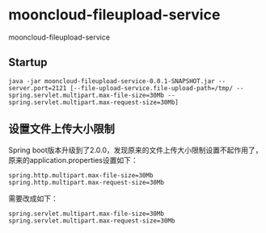 # mooncloud-fileupload-service
mooncloud-fileupload-service

## Startup
```
java -jar mooncloud-fileupload-service-0.0.1-SNAPSHOT.jar --server.port=2121 [--file-upload-service.file-upload-path=/tmp/ --spring.servlet.multipart.max-file-size=30Mb --spring.servlet.multipart.max-request-size=30Mb]
```

## 设置文件上传大小限制
Spring boot版本升级到了2.0.0，发现原来的文件上传大小限制设置不起作用了，原来的application.properties设置如下：

```
spring.http.multipart.max-file-size=30Mb   
spring.http.multipart.max-request-size=30Mb   
```
需要改成如下：

```
spring.servlet.multipart.max-file-size=30Mb   
spring.servlet.multipart.max-request-size=30Mb   
```
